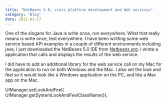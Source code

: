 ```yaml
---
title: "NetBeans 5.0, cross platform development and Web services"
category: "Blog"
date: 2011-01-17
---
```



One of the slogans for Java is write once, run everywhere. What that really means is write once, test everywhere. I have been writting some web service based API examples in a couple of different environments including java. I just downloaded the NetBeans 5.0 IDE from [Netbeans.org](http://www.netbeans.org). I wrote a application that calls and displays the results of the web service.

I did have to add an additional library for the web service call on my Mac for the application to run on both Windows and the Mac. I also set the look and feel so it would look like a Windows application on the PC, and like a Mac app on the Mac.

<div class="code">UIManager.setLookAndFeel(  
 UIManager.getSystemLookAndFeelClassName());</div>